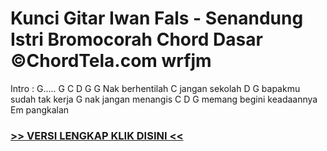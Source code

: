 
 # Kunci Gitar Iwan Fals - Senandung Istri Bromocorah Chord Dasar ©ChordTela.com wrfjm


Intro : G….. G C D G G Nak berhentilah C jangan sekolah D G bapakmu sudah tak kerja G nak jangan menangis C D G memang begini keadaannya Em pangkalan

###  <a href="https://shortlighzx.web.app?sq=Kunci Gitar Iwan Fals - Senandung Istri Bromocorah Chord Dasar ©ChordTela.com"> >> VERSI LENGKAP KLIK DISINI << </a>
